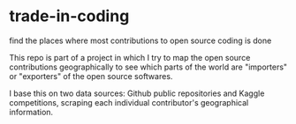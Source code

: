 # trade-in-coding
find the places where most contributions to open source coding is done

This repo is part of a project in which I try to map the open source contributions geographically to see which parts of the world are "importers" or "exporters" of the open source softwares.

I base this on two data sources: Github public repositories and Kaggle competitions, scraping each individual contributor's geographical information.
